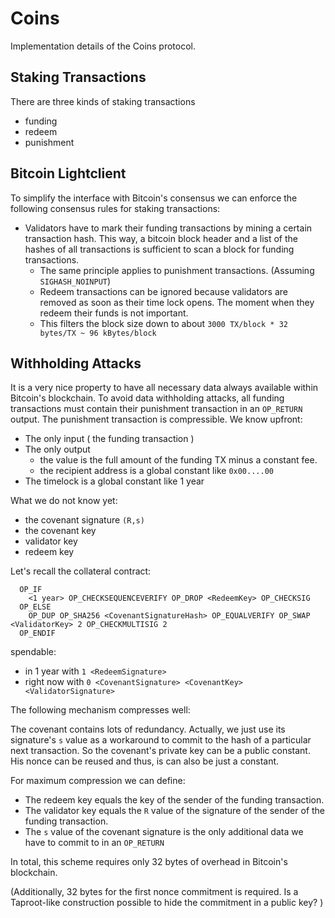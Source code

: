 # Coins 

Implementation details of the Coins protocol.

## Staking Transactions
There are three kinds of staking transactions 
  - funding 
  - redeem
  - punishment
  
## Bitcoin Lightclient

To simplify the interface with Bitcoin's consensus we can enforce the following consensus rules for staking transactions:
- Validators have to mark their funding transactions by mining a certain transaction hash. This way, a bitcoin block header and a list of the hashes of all transactions is sufficient to scan a block for funding transactions.
  - The same principle applies to punishment transactions. (Assuming `SIGHASH_NOINPUT`)
  - Redeem transactions can be ignored because validators are removed as soon as their time lock opens. The moment when they redeem their funds is not important.
  - This filters the block size down to about `3000 TX/block * 32 bytes/TX ~ 96 kBytes/block`
  
  
## Withholding Attacks
It is a very nice property to have all necessary data always available within Bitcoin's blockchain.
To avoid data withholding attacks, all funding transactions must contain their punishment transaction in an `OP_RETURN` output.
The punishment transaction is compressible. We know upfront:
- The only input ( the funding transaction )
- The only output
  - the value is the full amount of the funding TX minus a constant fee.
  - the recipient address is a global constant like `0x00....00`
- The timelock is a global constant like 1 year

What we do not know yet:
- the covenant signature `(R,s)`
- the covenant key
- validator key 
- redeem key

Let's recall the collateral contract:

```
  OP_IF
    <1 year> OP_CHECKSEQUENCEVERIFY OP_DROP <RedeemKey> OP_CHECKSIG
  OP_ELSE
    OP_DUP OP_SHA256 <CovenantSignatureHash> OP_EQUALVERIFY OP_SWAP <ValidatorKey> 2 OP_CHECKMULTISIG 2
  OP_ENDIF
```
spendable:
  - in 1 year with `1 <RedeemSignature>`
  - right now with `0 <CovenantSignature> <CovenantKey> <ValidatorSignature>`
  
The following mechanism compresses well: 

The covenant contains lots of redundancy. Actually, we just use its signature's `s` value as a workaround to commit to the hash of a particular next transaction.
So the covenant's private key can be a public constant. His nonce can be reused and thus, is can also be just a constant.

For maximum compression we can define: 
  - The redeem key equals the key of the sender of the funding transaction. 
  - The validator key equals the `R` value of the signature of the sender of the funding transaction.
  - The `s` value of the covenant signature is the only additional data we have to commit to in an `OP_RETURN`

In total, this scheme requires only 32 bytes of overhead in Bitcoin's blockchain.

(Additionally, 32 bytes for the first nonce commitment is required. Is a Taproot-like construction possible to hide the commitment in a public key? )

